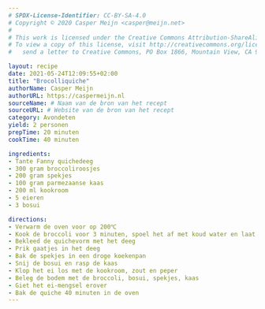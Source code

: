 ```yaml
---
# SPDX-License-Identifier: CC-BY-SA-4.0
# Copyright © 2020 Casper Meijn <casper@meijn.net>
# 
# This work is licensed under the Creative Commons Attribution-ShareAlike 4.0 International License. 
# To view a copy of this license, visit http://creativecommons.org/licenses/by-sa/4.0/ or 
#   send a letter to Creative Commons, PO Box 1866, Mountain View, CA 94042, USA.

layout: recipe
date: 2021-05-24T12:09:55+02:00
title: "Brocolliquiche"
authorName: Casper Meijn
authorURL: https://caspermeijn.nl
sourceName: # Naam van de bron van het recept
sourceURL: # Website van de bron van het recept
category: Avondeten
yield: 2 personen
prepTime: 20 minuten
cookTime: 40 minuten

ingredients:
- Tante Fanny quichedeeg
- 300 gram broccoliroosjes
- 200 gram spekjes
- 100 gram parmezaanse kaas
- 200 ml kookroom
- 5 eieren
- 3 bosui

directions:
- Verwarm de oven voor op 200℃
- Kook de broccoli voor 3 minuten, spoel het af met koud water en laat het uitlekken
- Bekleed de quichevorm met het deeg
- Prik gaatjes in het deeg
- Bak de spekjes in een droge koekenpan
- Snij de bosui en rasp de kaas
- Klop het ei los met de kookroom, zout en peper
- Beleg de bodem met de broccoli, bosui, spekjes, kaas
- Giet het ei-mengsel erover
- Bak de quiche 40 minuten in de oven
---
```

